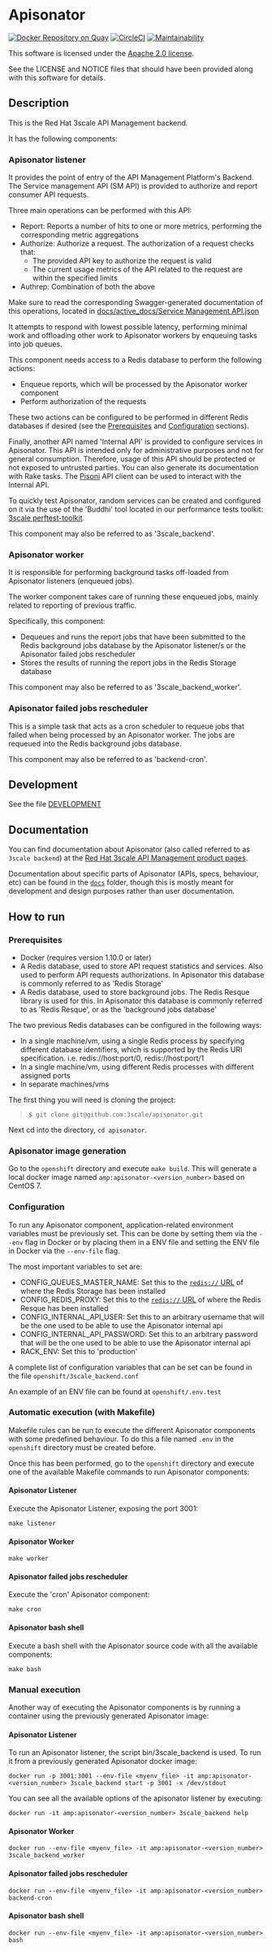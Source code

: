 # Apisonator

[![Docker Repository on Quay](https://quay.io/repository/3scale/apisonator/status "Docker Repository on Quay")](https://quay.io/repository/3scale/apisonator)
[![CircleCI](https://circleci.com/gh/3scale/apisonator.svg?style=shield)](https://circleci.com/gh/3scale/apisonator)
[![Maintainability](https://api.codeclimate.com/v1/badges/d2cea8016f0089cb2fd6/maintainability)](https://codeclimate.com/github/3scale/apisonator/maintainability)

This software is licensed under the [Apache 2.0 license](https://www.apache.org/licenses/LICENSE-2.0).

See the LICENSE and NOTICE files that should have been provided along with this
software for details.

## Description

This is the Red Hat 3scale API Management backend.

It has the following components:

### Apisonator listener

It provides the point of entry of the API Management Platform's Backend.
The Service management API (SM API) is provided to authorize and report consumer
API requests.

Three main operations can be performed with this API:

 * Report: Reports a number of hits to one or more metrics, performing the
   corresponding metric aggregations
 * Authorize: Authorize a request. The authorization of a request checks that:
   * The provided API key to authorize the request is valid
   * The current usage metrics of the API related to the request are within
     the specified limits
 * Authrep: Combination of both the above

Make sure to read the corresponding Swagger-generated documentation of this
operations, located in [docs/active_docs/Service Management API.json](docs%2Factive_docs%2FService%20Management%20API.json)

It attempts to respond with lowest possible latency, performing minimal work
and offloading other work to Apisonator workers by enqueuing tasks into job queues.

This component needs access to a Redis database to perform the following actions:
 * Enqueue reports, which will be processed by the Apisonator worker component
 * Perform authorization of the requests

These two actions can be configured to be performed in different Redis
databases if desired (see the [Prerequisites](#prerequisites)
and [Configuration](#configuration) sections).

Finally, another API named 'Internal API' is provided to configure services
in Apisonator. This API is intended only for administrative purposes and not
for general consumption. Therefore, usage of this API should be protected or
not exposed to untrusted parties. You can also generate its documentation with
Rake tasks. The [Pisoni](https://github.com/3scale/pisoni) API client can be
used to interact with the Internal API.

To quickly test Apisonator, random services can be created and configured on it
via the use of the 'Buddhi' tool located in our performance tests
toolkit: [3scale perftest-toolkit](https://github.com/3scale/perftest-toolkit/).

This component may also be referred to as '3scale_backend'.

### Apisonator worker

It is responsible for performing background tasks off-loaded from
Apisonator listeners (enqueued jobs).

The worker component takes care of running these enqueued jobs, mainly related
to reporting of previous traffic.

Specifically, this component:
 * Dequeues and runs the report jobs that have been submitted to the Redis
   background jobs database by the Apisonator listener/s or the
   Apisonator failed jobs rescheduler
 * Stores the results of running the report jobs in the Redis Storage database

This component may also be referred to as '3scale_backend_worker'.

### Apisonator failed jobs rescheduler

This is a simple task that acts as a cron scheduler to requeue jobs that failed
when being processed by an Apisonator worker. The jobs are requeued into
the Redis background jobs database.

This component may also be referred to as 'backend-cron'.

## Development

See the file [DEVELOPMENT](DEVELOPMENT.md)

## Documentation

You can find documentation about Apisonator (also called referred to as `3scale
backend`) at the [Red Hat 3scale API Management product pages](https://access.redhat.com/products/red-hat-3scale/).

Documentation about specific parts of Apisonator (APIs, specs, behaviour, etc)
can be found in the [`docs`](https://github.com/3scale/apisonator/tree/master/docs) folder, though this is mostly meant for development and design purposes rather
than user documentation.

## How to run

### Prerequisites

* Docker (requires version 1.10.0 or later)
* A Redis database, used to store API request statistics and services. Also
  used to perform API requests authorizations. In Apisonator this database
  is commonly referred to as 'Redis Storage'
* A Redis database, used to store background jobs. The Redis Resque library
  is used for this. In Apisonator this database is commonly referred to as
  'Redis Resque', or as the 'background jobs database'

The two previous Redis databases can be configured in the following ways:

 * In a single machine/vm, using a single Redis process by specifying
   different database identifiers, which is supported by the Redis URI
	 specification. i.e. redis://host:port/0, redis://host:port/1
 * In a single machine/vm, using different Redis processes with different
   assigned ports
 * In separate machines/vms

The first thing you will need is cloning the project:
> `$ git clone git@github.com:3scale/apisonator.git`

Next cd into the directory, `cd apisonator`.

### Apisonator image generation

Go to the `openshift` directory and execute `make build`. This will generate
a local docker image named `amp:apisonator-<version_number>` based on CentOS 7.

### Configuration

To run any Apisonator component, application-related environment variables must
be previously set. This can be done by setting them via the `--env` flag in
Docker or by placing them in a ENV file and setting the ENV file in Docker via
the `--env-file` flag.

The most important variables to set are:

 * CONFIG_QUEUES_MASTER_NAME: Set this to the [`redis://` URL](http://www.iana.org/assignments/uri-schemes/prov/redis)
   of where the Redis Storage has been installed
 * CONFIG_REDIS_PROXY: Set this to the [`redis://` URL](http://www.iana.org/assignments/uri-schemes/prov/redis)
   of where the Redis Resque has been installed
 * CONFIG_INTERNAL_API_USER: Set this to an arbitrary username <username>
   that will be the one used to be able to use the Apisonator internal api
 * CONFIG_INTERNAL_API_PASSWORD: Set this to an arbitrary
   password <password> that will be the one used to be able to use the
   Apisonator internal api
 * RACK_ENV: Set this to 'production'

A complete list of configuration variables that can be set can be
found in the file `openshift/3scale_backend.conf`

An example of an ENV file can be found at `openshift/.env.test`

### Automatic execution (with Makefile)

Makefile rules can be run to execute the different Apisonator components
with some predefined behaviour. To do this a file named `.env` in
the `openshift` directory must be created before.

Once this has been performed, go to the `openshift` directory and execute
one of the available Makefile commands to run Apisonator components:

#### Apisonator Listener

Execute the Apisonator Listener, exposing the port 3001:

```
make listener
```

#### Apisonator Worker

```
make worker
```

#### Apisonator failed jobs rescheduler

Execute the 'cron' Apisonator component:

```
make cron
```

#### Apisonator bash shell

Execute a bash shell with the Apisonator source code with all the available
components:

```
make bash
```

### Manual execution

Another way of executing the Apisonator components is by running a container
using the previously generated Apisonator image:

#### Apisonator Listener

To run an Apisonator listener, the script bin/3scale_backend is used. To
run it from a previously generated Apisonator docker image:

```
docker run -p 3001:3001 --env-file <myenv_file> -it amp:apisonator-<version_number> 3scale_backend start -p 3001 -x /dev/stdout
```

You can see all the available options of the apisonator listener by executing:

```
docker run -it amp:apisonator-<version_number> 3scale_backend help
```

#### Apisonator Worker

```
docker run --env-file <myenv_file> -it amp:apisonator-<version_number> 3scale_backend_worker
```

#### Apisonator failed jobs rescheduler

```
docker run --env-file <myenv_file> -it amp:apisonator-<version_number> backend-cron
```

#### Apisonator bash shell

```
docker run --env-file <myenv_file> -it amp:apisonator-<version_number> bash
```



